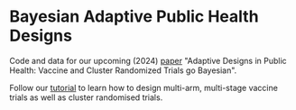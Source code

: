 # Bayesian Adaptive Public Health Designs
Code and data for our upcoming (2024) [paper](https://drive.google.com/file/d/1IlBQh_7sS6jEb30PFWRvPvIQFJVUpkI2/view?usp=drive_link) "Adaptive Designs in Public Health: Vaccine and Cluster Randomized Trials go Bayesian".

Follow our [tutorial](https://oharari.github.io/Bayesian-Adaptive-Global-Health-Designs/) to learn how to design multi-arm, multi-stage vaccine trials as well as cluster randomised trials.
